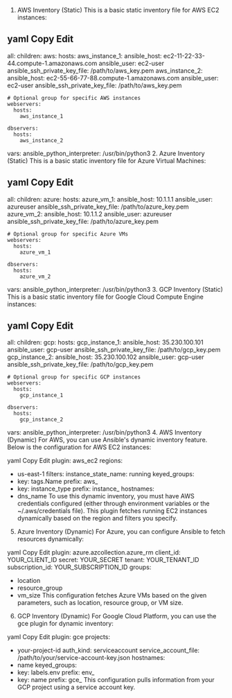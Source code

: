 1. AWS Inventory (Static)
This is a basic static inventory file for AWS EC2 instances:

yaml
Copy
Edit
---
all:
  children:
    aws:
      hosts:
        aws_instance_1:
          ansible_host: ec2-11-22-33-44.compute-1.amazonaws.com
          ansible_user: ec2-user
          ansible_ssh_private_key_file: /path/to/aws_key.pem
        aws_instance_2:
          ansible_host: ec2-55-66-77-88.compute-1.amazonaws.com
          ansible_user: ec2-user
          ansible_ssh_private_key_file: /path/to/aws_key.pem

    # Optional group for specific AWS instances
    webservers:
      hosts:
        aws_instance_1

    dbservers:
      hosts:
        aws_instance_2

  vars:
    ansible_python_interpreter: /usr/bin/python3
2. Azure Inventory (Static)
This is a basic static inventory file for Azure Virtual Machines:

yaml
Copy
Edit
---
all:
  children:
    azure:
      hosts:
        azure_vm_1:
          ansible_host: 10.1.1.1
          ansible_user: azureuser
          ansible_ssh_private_key_file: /path/to/azure_key.pem
        azure_vm_2:
          ansible_host: 10.1.1.2
          ansible_user: azureuser
          ansible_ssh_private_key_file: /path/to/azure_key.pem

    # Optional group for specific Azure VMs
    webservers:
      hosts:
        azure_vm_1

    dbservers:
      hosts:
        azure_vm_2

  vars:
    ansible_python_interpreter: /usr/bin/python3
3. GCP Inventory (Static)
This is a basic static inventory file for Google Cloud Compute Engine instances:

yaml
Copy
Edit
---
all:
  children:
    gcp:
      hosts:
        gcp_instance_1:
          ansible_host: 35.230.100.101
          ansible_user: gcp-user
          ansible_ssh_private_key_file: /path/to/gcp_key.pem
        gcp_instance_2:
          ansible_host: 35.230.100.102
          ansible_user: gcp-user
          ansible_ssh_private_key_file: /path/to/gcp_key.pem

    # Optional group for specific GCP instances
    webservers:
      hosts:
        gcp_instance_1

    dbservers:
      hosts:
        gcp_instance_2

  vars:
    ansible_python_interpreter: /usr/bin/python3
4. AWS Inventory (Dynamic)
For AWS, you can use Ansible's dynamic inventory feature. Below is the configuration for AWS EC2 instances:

yaml
Copy
Edit
plugin: aws_ec2
regions:
  - us-east-1
filters:
  instance_state_name: running
keyed_groups:
  - key: tags.Name
    prefix: aws_
  - key: instance_type
    prefix: instance_
hostnames:
  - dns_name
To use this dynamic inventory, you must have AWS credentials configured (either through environment variables or the ~/.aws/credentials file). This plugin fetches running EC2 instances dynamically based on the region and filters you specify.

5. Azure Inventory (Dynamic)
For Azure, you can configure Ansible to fetch resources dynamically:

yaml
Copy
Edit
plugin: azure.azcollection.azure_rm
client_id: YOUR_CLIENT_ID
secret: YOUR_SECRET
tenant: YOUR_TENANT_ID
subscription_id: YOUR_SUBSCRIPTION_ID
groups:
  - location
  - resource_group
  - vm_size
This configuration fetches Azure VMs based on the given parameters, such as location, resource group, or VM size.

6. GCP Inventory (Dynamic)
For Google Cloud Platform, you can use the gce plugin for dynamic inventory:

yaml
Copy
Edit
plugin: gce
projects:
  - your-project-id
auth_kind: serviceaccount
service_account_file: /path/to/your/service-account-key.json
hostnames:
  - name
keyed_groups:
  - key: labels.env
    prefix: env_
  - key: name
    prefix: gce_
This configuration pulls information from your GCP project using a service account key.
